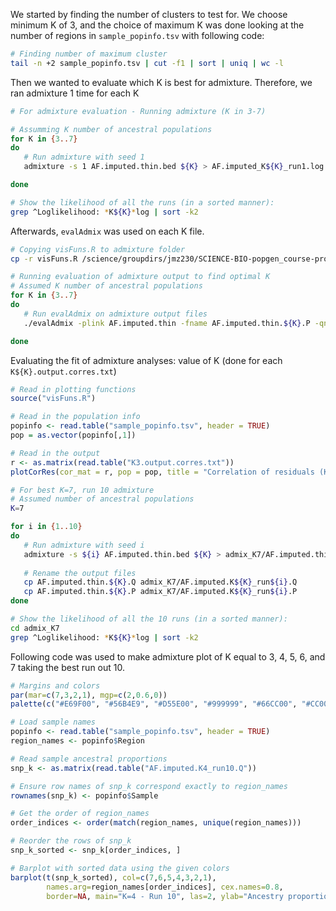 We started by finding the number of clusters to test for. 
We choose minimum K of 3, and the choice of maximum K was done looking at the number of regions in `sample_popinfo.tsv` with following code: 

```bash
# Finding number of maximum cluster
tail -n +2 sample_popinfo.tsv | cut -f1 | sort | uniq | wc -l
```
Then we wanted to evaluate which K is best for admixture. Therefore, we ran admixture 1 time for each K

```bash
# For admixture evaluation - Running admixture (K in 3-7)

# Assumming K number of ancestral populations
for K in {3..7}
do
   # Run admixture with seed 1
   admixture -s 1 AF.imputed.thin.bed ${K} > AF.imputed_K${K}_run1.log

done

# Show the likelihood of all the runs (in a sorted manner):
grep ^Loglikelihood: *K${K}*log | sort -k2
```
Afterwards, `evalAdmix` was used on each K file.

```bash
# Copying visFuns.R to admixture folder
cp -r visFuns.R /science/groupdirs/jmz230/SCIENCE-BIO-popgen_course-project/Group2_ArcticFox/admixture/

# Running evaluation of admixture output to find optimal K
# Assumed K number of ancestral populations
for K in {3..7}
do
   # Run evalAdmix on admixture output files
   ./evalAdmix -plink AF.imputed.thin -fname AF.imputed.thin.${K}.P -qname AF.imputed.thin.${K}.Q -o K${K}.output.corres.txt

done
```

Evaluating the fit of admixture analyses: value of K (done for each `K${K}.output.corres.txt`)
```R
# Read in plotting functions
source("visFuns.R")

# Read in the population info
popinfo <- read.table("sample_popinfo.tsv", header = TRUE)
pop = as.vector(popinfo[,1])

# Read in the output 
r <- as.matrix(read.table("K3.output.corres.txt"))
plotCorRes(cor_mat = r, pop = pop, title = "Correlation of residuals (K=3)", max_z=0.15, min_z=-0.15)
```

```bash
# For best K=7, run 10 admixture
# Assumed number of ancestral populations 
K=7

for i in {1..10}
do
   # Run admixture with seed i
   admixture -s ${i} AF.imputed.thin.bed ${K} > admix_K7/AF.imputed.thin.K${K}_run${i}.log
   
   # Rename the output files
   cp AF.imputed.thin.${K}.Q admix_K7/AF.imputed.K${K}_run${i}.Q
   cp AF.imputed.thin.${K}.P admix_K7/AF.imputed.K${K}_run${i}.P
done

# Show the likelihood of all the 10 runs (in a sorted manner):
cd admix_K7
grep ^Loglikelihood: *K${K}*log | sort -k2
```


Following code was used to make admixture plot of K equal to 3, 4, 5, 6, and 7 taking the best run out 10.
```R
# Margins and colors
par(mar=c(7,3,2,1), mgp=c(2,0.6,0))
palette(c("#E69F00", "#56B4E9", "#D55E00", "#999999", "#66CC00", "#CC0066", "#9999FF"))

# Load sample names
popinfo <- read.table("sample_popinfo.tsv", header = TRUE)
region_names <- popinfo$Region

# Read sample ancestral proportions
snp_k <- as.matrix(read.table("AF.imputed.K4_run10.Q"))

# Ensure row names of snp_k correspond exactly to region_names
rownames(snp_k) <- popinfo$Sample

# Get the order of region_names
order_indices <- order(match(region_names, unique(region_names)))

# Reorder the rows of snp_k
snp_k_sorted <- snp_k[order_indices, ]

# Barplot with sorted data using the given colors
barplot(t(snp_k_sorted), col=c(7,6,5,4,3,2,1), 
        names.arg=region_names[order_indices], cex.names=0.8,
        border=NA, main="K=4 - Run 10", las=2, ylab="Ancestry proportion")

```
